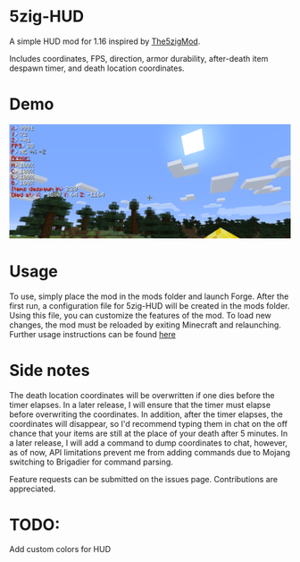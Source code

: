 # 5zig-HUD
A simple HUD mod for 1.16 inspired by [The5zigMod](https://github.com/5zig-reborn/The-5zig-Mod).

Includes coordinates, FPS, direction, armor durability, after-death item despawn timer, and death location coordinates.

# Demo
![HUD Demo](https://github.com/varun-dhar/5zig-HUD/raw/main/demo.png)

# Usage
To use, simply place the mod in the mods folder and launch Forge. After the first run, a configuration file for 5zig-HUD will be created in the mods folder. Using this file, you can customize the features of the mod. To load new changes, the mod must be reloaded by exiting Minecraft and relaunching. Further usage instructions can be found [here](https://github.com/varun-dhar/5zig-HUD/wiki)

# Side notes
The death location coordinates will be overwritten if one dies before the timer elapses. In a later release, I will ensure that the timer must elapse before overwriting the coordinates. In addition, after the timer elapses, the coordinates will disappear, so I'd recommend typing them in chat on the off chance that your items are still at the place of your death after 5 minutes. In a later release, I will add a command to dump coordinates to chat, however, as of now, API limitations prevent me from adding commands due to Mojang switching to Brigadier for command parsing. 

Feature requests can be submitted on the issues page.
Contributions are appreciated.

# TODO:
Add custom colors for HUD
